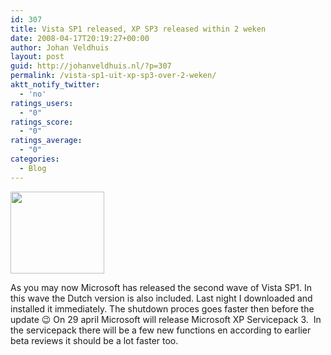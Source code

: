 ```yaml
---
id: 307
title: Vista SP1 released, XP SP3 released within 2 weken
date: 2008-04-17T20:19:27+00:00
author: Johan Veldhuis
layout: post
guid: http://johanveldhuis.nl/?p=307
permalink: /vista-sp1-uit-xp-sp3-over-2-weken/
aktt_notify_twitter:
  - 'no'
ratings_users:
  - "0"
ratings_score:
  - "0"
ratings_average:
  - "0"
categories:
  - Blog
---
```

[<img class="alignnone size-thumbnail wp-image-308" title="Vista SP 1" src="https://i1.wp.com/johanveldhuis.nl/wp-content/uploads/2008/04/knipsel-150x131.jpg?resize=150%2C131" alt="" width="150" height="131" srcset="https://i1.wp.com/johanveldhuis.nl/wp-content/uploads/2008/04/knipsel.jpg?resize=150%2C131&ssl=1 150w, https://i1.wp.com/johanveldhuis.nl/wp-content/uploads/D:\Web\wordpress/wp-content/uploads/2008/04/knipsel.jpg?zoom=2&resize=150%2C131&ssl=1 300w" sizes="(max-width: 150px) 100vw, 150px" data-recalc-dims="1" />](https://i1.wp.com/johanveldhuis.nl/wp-content/uploads/2008/04/knipsel.jpg)

As you may now Microsoft has released the second wave of Vista SP1. In this wave the Dutch version is also included. Last night I downloaded and installed it immediately. The shutdown proces goes faster then before the update 😉 On 29 april Microsoft will release Microsoft XP Servicepack 3.  In the servicepack there will be a few new functions en according to earlier beta reviews it should be a lot faster too.